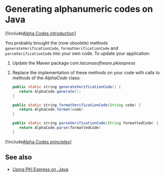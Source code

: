 ﻿# Generating alphanumeric codes on Java

[!include[Alpha Codes introduction](../../../includes/alpha-codes-intro.md)]

You probably brought the (now obsolete) methods `generateVerificationCode`, `formatVerificationCode` and `parseVerificationCode`
into your own code. To update your application:

1. Update the Maven package *com.lacunasoftware.pkiexpress*
1. Replace the implementation of these methods on your code with calls to methods of the *AlphaCode* class:

   ```java
   public static string generateVerificationCode() {
      return AlphaCode.generate();
   }
   
   public static string formatVerificationCode(String code) {
      return AlphaCode.format(code)
   }
   
   public static string parseVerificationCode(String formattedCode) {
      return AlphaCode.parse(formattedCode)
   }
   ```

[!include[Alpha Codes principles](../../../includes/alpha-codes-principles.md)]

## See also

* [Using PKI Express on .Java](index.md)
